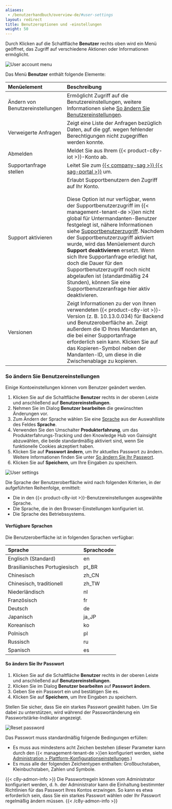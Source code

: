 ```yaml
---
aliases:
 - /benutzerhandbuch/overview-de/#user-settings
layout: redirect
title: Benutzeroptionen und -einstellungen
weight: 50
---
```


Durch Klicken auf die Schaltfläche **Benutzer** rechts oben wird ein Menü geöffnet, das Zugriff auf verschiedene Aktionen oder Informationen ermöglicht.

<img src="/images/benutzerhandbuch/getting-started/getting-started-user-account-menu.png" alt="User account menu"  style="max-width: 60%">

Das Menü **Benutzer** enthält folgende Elemente:

<table>
<colgroup>
<col width = "20%">
<col width = "80%">
</colgroup>
<thead>
<tr>
<th style="text-align:left">Menüelement</th>
<th style="text-align:left">Beschreibung</th>
</tr>
</thead>
<tbody>
<tr>
<td style="text-align:left">Ändern von Benutzereinstellungen</td>
<td style="text-align:left">Ermöglicht Zugriff auf die Benutzereinstellungen, weitere Informationen siehe <a href="#change-user-settings" class="no-ajaxy">So ändern Sie Benutzereinstellungen</a>. </td>
</tr>
<tr>
<td style="text-align:left">Verweigerte Anfragen</td>
<td style="text-align:left">Zeigt eine Liste der Anfragen bezüglich Daten, auf die ggf. wegen fehlender Berechtigungen nicht zugegriffen werden konnte. </td>
</tr>
<tr>
<td style="text-align:left">Abmelden</td>
<td style="text-align:left">Meldet Sie aus Ihrem {{< product-c8y-iot >}}-Konto ab. </td>
</tr>
<tr>
<td style="text-align:left">Supportanfrage stellen</td>
<td style="text-align:left">Leitet Sie zum <a href="{{< link-sag-portal >}}" class="no-ajaxy">{{< company-sag >}} {{< sag-portal >}}</a> um. </td>
</tr>
<tr>
<td style="text-align:left">Support aktivieren</td>
<td style="text-align:left">Erlaubt Supportbenutzern den Zugriff auf Ihr Konto.<br>
<br>
Diese Option ist nur verfügbar, wenn der Supportbenutzerzugriff im {{< management-tenant-de >}}en nicht global für Untermandanten-Benutzer festgelegt ist, nähere Informationen siehe <a href="/benutzerhandbuch/enterprise-tenant-de/#support-user-access" class="no-ajaxy">Supportbenutzerzugriff</a>. Nachdem der Supportbenutzerzugriff aktiviert wurde, wird das Menüelement durch <strong>Support deaktivieren</strong> ersetzt. Wenn sich Ihre Supportanfrage erledigt hat, doch die Dauer für den Supportbenutzerzugriff noch nicht abgelaufen ist (standardmäßig 24 Stunden), können Sie eine Supportbenutzeranfrage hier aktiv deaktivieren.</td>
</tr>
<tr>
<td style="text-align:left">Versionen</td>
<td style="text-align:left">Zeigt Informationen zu der von Ihnen verwendeten {{< product-c8y-iot >}}-Version (z. B. 10.13.0.034) für Backend und Benutzeroberfläche an. Zeigt außerdem die ID Ihres Mandanten an, die bei einer Supportanfrage erforderlich sein kann. Klicken Sie auf das Kopieren-Symbol neben der Mandanten-ID, um diese in die Zwischenablage zu kopieren.</td>
</tr>
</tbody>
</table>

<a name="change-user-settings"></a>
### So ändern Sie Benutzereinstellungen

Einige Kontoeinstellungen können vom Benutzer geändert werden.

1. Klicken Sie auf die Schaltfläche **Benutzer** rechts in der oberen Leiste und anschließend auf **Benutzereinstellungen**.  
2. Nehmen Sie im Dialog **Benutzer bearbeiten** die gewünschten Änderungen vor.
3. Zum Ändern der Sprache wählen Sie eine [Sprache](#languages) aus der Auswahlliste des Feldes **Sprache**.
4. Verwenden Sie den Umschalter **Produkterfahrung**, um das Produkterfahrungs-Tracking und den Knowledge Hub von Gainsight abzuwählen, die beide standardmäßig aktiviert sind, wenn Sie funktionelle Cookies akzeptiert haben.
5. Klicken Sie auf **Passwort ändern**, um Ihr aktuelles Passwort zu ändern. Weitere Informationen finden Sie unter [So ändern Sie Ihr Passwort](#change-password).
6. Klicken Sie auf **Speichern**, um Ihre Eingaben zu speichern.

<img src="/images/benutzerhandbuch/getting-started/getting-started-user-settings.png" alt="User settings"  style="max-width: 100%">

Die Sprache der Benutzeroberfläche wird nach folgenden Kriterien, in der aufgeführten Reihenfolge, ermittelt:

*  Die in den {{< product-c8y-iot >}}-Benutzereinstellungen ausgewählte Sprache.
*  Die Sprache, die in den Browser-Einstellungen konfiguriert ist.
* 	Die Sprache des Betriebssystems.

<a name="languages"></a>
#### Verfügbare Sprachen

Die Benutzeroberfläche ist in folgenden Sprachen verfügbar:

|Sprache|Sprachcode|
|:---|:---|
|Englisch (Standard)|en|
|Brasilianisches Portugiesisch|pt_BR|
|Chinesisch|zh_CN|
|Chinesisch, traditionell|zh_TW|
|Niederländisch|nl|
|Französisch|fr|
|Deutsch|de|
|Japanisch|ja_JP|
|Koreanisch|ko|
|Polnisch|pl|
|Russisch|ru|
|Spanisch|es|


<a name="change-password"></a>
#### So ändern Sie Ihr Passwort

1. Klicken Sie auf die Schaltfläche **Benutzer** rechts in der oberen Leiste und anschließend auf **Benutzereinstellungen**.
2. Klicken Sie im Dialog **Benutzer bearbeiten** auf **Passwort ändern**.
3. Geben Sie ein Passwort ein und bestätigen Sie es.
4. Klicken Sie auf **Speichern**, um Ihre Eingaben zu speichern.

Stellen Sie sicher, dass Sie ein starkes Passwort gewählt haben. Um Sie dabei zu unterstützen, wird während der Passwortänderung ein Passwortstärke-Indikator angezeigt.

<img src="/images/benutzerhandbuch/getting-started/getting-started-password-strength.png" alt="Reset password" style="max-width: 100%">

Das Passwort muss standardmäßig folgende Bedingungen erfüllen:

* Es muss aus mindestens acht Zeichen bestehen (dieser Parameter kann durch den {{< management-tenant-de >}}en konfiguriert werden, siehe [Administration > Plattform-Konfigurationseinstellungen](/benutzerhandbuch/administration-de/#platform-configuration-settings).)
* Es muss alle der folgenden Zeichentypen enthalten: Großbuchstaben, Kleinbuchstaben, Zahlen und Symbole.

{{< c8y-admon-info >}}
Die Passwortregeln können vom Administrator konfiguriert werden, d. h. der Administrator kann die Einhaltung bestimmter Richtlinien für das Passwort Ihres Kontos erzwingen. So kann es etwa erforderlich sein, dass Sie ein starkes Passwort wählen oder Ihr Passwort regelmäßig ändern müssen.
{{< /c8y-admon-info >}}